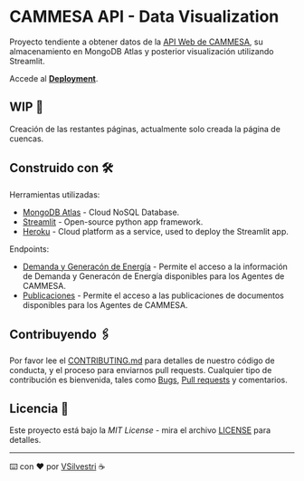 # CAMMESA API - Data Visualization

Proyecto tendiente a obtener datos de la [API Web de CAMMESA](https://microfe.cammesa.com/static-content/CammesaWeb/download-manager-files/Api/Documentacion%20API%20Web.pdf), su almacenamiento en MongoDB Atlas y posterior visualización utilizando Streamlit.

Accede al **[Deployment](https://cammesa.herokuapp.com/)**.


## WIP 🔧

Creación de las restantes páginas, actualmente solo creada la página de cuencas.


## Construido con 🛠️

Herramientas utilizadas:

* [MongoDB Atlas](https://www.mongodb.com/atlas) - Cloud NoSQL Database.
* [Streamlit](https://docs.streamlit.io/) - Open-source python app framework.
* [Heroku](https://www.heroku.com/) - Cloud platform as a service, used to deploy the Streamlit app.

Endpoints:
* [Demanda y Generacón de Energía](https://api.cammesa.com/demanda-svc/swagger-ui.html) - Permite el acceso a la información de Demanda y Generacón de Energía disponibles para los Agentes de CAMMESA.
* [Publicaciones](https://api.cammesa.com/pub-svc/swagger-ui.html) - Permite el acceso a las publicaciones de documentos disponibles para los Agentes de CAMMESA.


## Contribuyendo 🖇️

Por favor lee el [CONTRIBUTING.md](https://gist.github.com/villanuevand/xxxxxx) para detalles de nuestro código de conducta, y el proceso para enviarnos pull requests.
Cualquier tipo de contribución es bienvenida, tales como [Bugs](https://github.com/ValentinSilvestri/cammesa/issues), [Pull requests](https://github.com/ValentinSilvestri/cammesa/pulls) y comentarios.


## Licencia 📄

Este proyecto está bajo la _MIT License_ - mira el archivo [LICENSE](LICENSE) para detalles.

---
⌨️ con ❤️ por [VSilvestri](https://www.linkedin.com/in/valentinsilvestri/) ☕